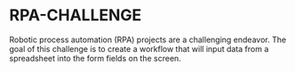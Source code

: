 # RPA-CHALLENGE
Robotic process automation (RPA) projects are a challenging endeavor. The goal of this challenge is to create a workflow that will input data from a spreadsheet into the form fields on the screen.

